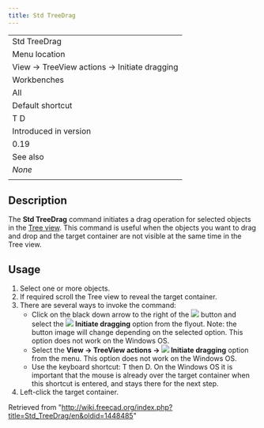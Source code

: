 ```yaml
---
title: Std TreeDrag
---
```


|                                             |
| ------------------------------------------- |
| Std TreeDrag                                |
| Menu location                               |
| View → TreeView actions → Initiate dragging |
| Workbenches                                 |
| All                                         |
| Default shortcut                            |
| T D                                         |
| Introduced in version                       |
| 0.19                                        |
| See also                                    |
| _None_                                      |
|                                             |

## Description

The **Std TreeDrag** command initiates a drag operation for selected objects in the [Tree view](/Tree_view "Tree view"). This command is useful when the objects you want to drag and drop and the target container are not visible at the same time in the Tree view.

## Usage

1. Select one or more objects.
2. If required scroll the Tree view to reveal the target container.
3. There are several ways to invoke the command:
   - Click on the black down arrow to the right of the ![](/images/Std_TreeSyncView.svg) button and select the **![](/images/Std_TreeDrag.svg) Initiate dragging** option from the flyout. Note: the button image will change depending on the selected option. This option does not work on the Windows OS.
   - Select the **View → TreeView actions → ![](/images/Std_TreeDrag.svg) Initiate dragging** option from the menu. This option does not work on the Windows OS.
   - Use the keyboard shortcut: T then D. On the Windows OS it is important that the mouse is already over the target container when this shortcut is entered, and stays there for the next step.
4. Left-click the target container.

Retrieved from "<http://wiki.freecad.org/index.php?title=Std_TreeDrag/en&oldid=1448485>"
